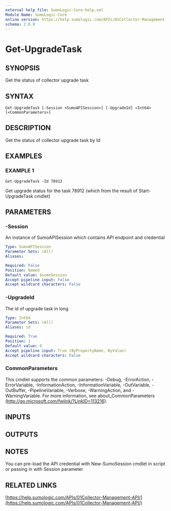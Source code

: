 ```yaml
---
external help file: SumoLogic-Core-help.xml
Module Name: SumoLogic-Core
online version: https://help.sumologic.com/APIs/01Collector-Management-API/
schema: 2.0.0
---
```


# Get-UpgradeTask

## SYNOPSIS
Get the status of collector upgrade task

## SYNTAX

```
Get-UpgradeTask [-Session <SumoAPISession>] [-UpgradeId] <Int64> [<CommonParameters>]
```

## DESCRIPTION
Get the status of collector upgrade task by Id

## EXAMPLES

### EXAMPLE 1
```
Get-UpgradeTask -Id 78912
```

Get upgrade status for the task 78912 (which from the result of Start-UpgradeTask cmdlet)

## PARAMETERS

### -Session
An instance of SumoAPISession which contains API endpoint and credential

```yaml
Type: SumoAPISession
Parameter Sets: (All)
Aliases:

Required: False
Position: Named
Default value: $sumoSession
Accept pipeline input: False
Accept wildcard characters: False
```

### -UpgradeId
The id of upgrade task in long

```yaml
Type: Int64
Parameter Sets: (All)
Aliases: id

Required: True
Position: 1
Default value: 0
Accept pipeline input: True (ByPropertyName, ByValue)
Accept wildcard characters: False
```

### CommonParameters
This cmdlet supports the common parameters: -Debug, -ErrorAction, -ErrorVariable, -InformationAction, -InformationVariable, -OutVariable, -OutBuffer, -PipelineVariable, -Verbose, -WarningAction, and -WarningVariable.
For more information, see about_CommonParameters (http://go.microsoft.com/fwlink/?LinkID=113216).

## INPUTS

## OUTPUTS

## NOTES
You can pre-load the API credential with New-SumoSession cmdlet in script or passing in with Session parameter

## RELATED LINKS

[https://help.sumologic.com/APIs/01Collector-Management-API/](https://help.sumologic.com/APIs/01Collector-Management-API/)

